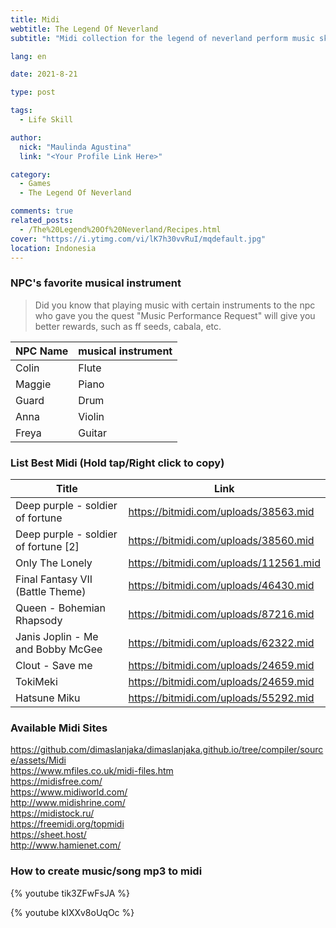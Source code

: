 ```yaml
---
title: Midi
webtitle: The Legend Of Neverland
subtitle: "Midi collection for the legend of neverland perform music skill"

lang: en

date: 2021-8-21

type: post

tags:
  - Life Skill

author:
  nick: "Maulinda Agustina"
  link: "<Your Profile Link Here>"

category:
  - Games
  - The Legend Of Neverland

comments: true
related_posts:
  - /The%20Legend%20Of%20Neverland/Recipes.html
cover: "https://i.ytimg.com/vi/lK7h30vvRuI/mqdefault.jpg"
location: Indonesia
---
```

  
  ### NPC's favorite musical instrument
  
  > Did you know that playing music with certain instruments to the npc who gave you the quest "Music Performance Request" will give you better rewards, such as ff seeds, cabala, etc.
  
| NPC Name | musical instrument |
| -------- | ------------------ |
| Colin    | Flute              |
| Maggie   | Piano              |
| Guard    | Drum               |
| Anna     | Violin             |
| Freya    | Guitar             |

  
### List Best Midi (Hold tap/Right click to copy)
  
| Title | Link |
| ----------- | ----------- |
| Deep purple - soldier of fortune | https://bitmidi.com/uploads/38563.mid |
| Deep purple - soldier of fortune [2] | https://bitmidi.com/uploads/38560.mid |
| Only The Lonely | https://bitmidi.com/uploads/112561.mid |
| Final Fantasy VII (Battle Theme) | https://bitmidi.com/uploads/46430.mid |
| Queen - Bohemian Rhapsody | https://bitmidi.com/uploads/87216.mid |
| Janis Joplin - Me and Bobby McGee | https://bitmidi.com/uploads/62322.mid |
| Clout - Save me | https://bitmidi.com/uploads/24659.mid |
| TokiMeki | https://bitmidi.com/uploads/24659.mid |
| Hatsune Miku | https://bitmidi.com/uploads/55292.mid |

### Available Midi Sites
https://github.com/dimaslanjaka/dimaslanjaka.github.io/tree/compiler/source/assets/Midi<br/>
https://www.mfiles.co.uk/midi-files.htm<br/>
https://midisfree.com/<br/>
https://www.midiworld.com/<br/>
http://www.midishrine.com/<br/>
https://midistock.ru/<br/>
https://freemidi.org/topmidi<br/>
https://sheet.host/<br/>
http://www.hamienet.com/
  
### How to create music/song mp3 to midi
  
{% youtube tik3ZFwFsJA %}

{% youtube kIXXv8oUqOc %}
